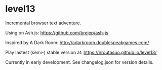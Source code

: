 # level13
Incremental browser text adventure.

Using on Ash.js: https://github.com/brejep/ash-js

Inspired by A Dark Room: http://adarkroom.doublespeakgames.com/

Play lastest (semi-) stable version at: https://nroutasuo.github.io/level13/

Currently in early development. See changelog.json for version details.
